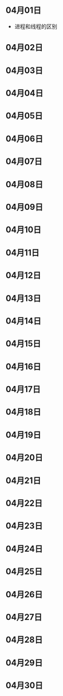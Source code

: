 ## 04月01日
- 进程和线程的区别

## 04月02日


## 04月03日


## 04月04日


## 04月05日


## 04月06日



## 04月07日


## 04月08日


## 04月09日


## 04月10日


## 04月11日


## 04月12日


## 04月13日


## 04月14日



## 04月15日


## 04月16日


## 04月17日


## 04月18日


## 04月19日


## 04月20日


## 04月21日


## 04月22日

## 04月23日


## 04月24日


## 04月25日


## 04月26日


## 04月27日


## 04月28日


## 04月29日


## 04月30日

